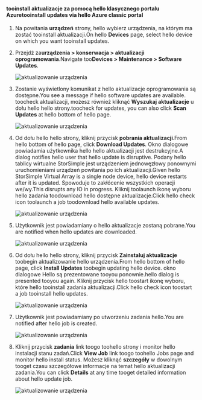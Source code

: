 <!--author=alkohli last changed: 09/02/16 -->

#### <a name="tooinstall-updates-via-hello-azure-classic-portal"></a><span data-ttu-id="c368d-101">tooinstall aktualizacje za pomocą hello klasycznego portalu Azure</span><span class="sxs-lookup"><span data-stu-id="c368d-101">tooinstall updates via hello Azure classic portal</span></span>
1. <span data-ttu-id="c368d-102">Na powitania **urządzeń** strony, hello wybierz urządzenia, na którym ma zostać tooinstall aktualizacji.</span><span class="sxs-lookup"><span data-stu-id="c368d-102">On hello **Devices** page, select hello device on which you want tooinstall updates.</span></span>
2. <span data-ttu-id="c368d-103">Przejdź za**urządzenia > konserwacja > aktualizacji oprogramowania**.</span><span class="sxs-lookup"><span data-stu-id="c368d-103">Navigate too**Devices > Maintenance > Software Updates**.</span></span>
   
    ![aktualizowanie urządzenia](../includes/media/storsimple-ova-install-update-via-portal/azupdate1m.png)  
3. <span data-ttu-id="c368d-105">Zostanie wyświetlony komunikat z hello aktualizacje oprogramowania są dostępne.</span><span class="sxs-lookup"><span data-stu-id="c368d-105">You see a message if hello software updates are available.</span></span> <span data-ttu-id="c368d-106">toocheck aktualizacji, możesz również kliknąć **Wyszukaj aktualizacje** u dołu hello hello strony.</span><span class="sxs-lookup"><span data-stu-id="c368d-106">toocheck for updates, you can also click **Scan Updates** at hello bottom of hello page.</span></span>
   
    ![aktualizowanie urządzenia](../includes/media/storsimple-ova-install-update-via-portal/azupdate2m.png)
4. <span data-ttu-id="c368d-108">Od dołu hello hello strony, kliknij przycisk **pobrania aktualizacji**.</span><span class="sxs-lookup"><span data-stu-id="c368d-108">From hello bottom of hello page, click **Download Updates**.</span></span> <span data-ttu-id="c368d-109">Okno dialogowe powiadamia użytkownika hello hello aktualizacji jest destrukcyjne.</span><span class="sxs-lookup"><span data-stu-id="c368d-109">A dialog notifies hello user that hello update is disruptive.</span></span> <span data-ttu-id="c368d-110">Podany hello tablicy wirtualne StorSimple jest urządzeniem jednowęzłowy ponownymi uruchomieniami urządzeń powitania po ich aktualizacji.</span><span class="sxs-lookup"><span data-stu-id="c368d-110">Given hello StorSimple Virtual Array is a single node device, hello device restarts after it is updated.</span></span> <span data-ttu-id="c368d-111">Spowoduje to zakłócenie wszystkich operacji we/wy.</span><span class="sxs-lookup"><span data-stu-id="c368d-111">This disrupts any IO in progress.</span></span> <span data-ttu-id="c368d-112">Kliknij toolaunch ikonę wyboru hello zadania toodownload hello dostępne aktualizacje.</span><span class="sxs-lookup"><span data-stu-id="c368d-112">Click hello check icon toolaunch a job toodownload hello available updates.</span></span> 
   
    ![aktualizowanie urządzenia](../includes/media/storsimple-ova-install-update-via-portal/azupdate3m.png)
5. <span data-ttu-id="c368d-114">Użytkownik jest powiadamiany o hello aktualizacje zostaną pobrane.</span><span class="sxs-lookup"><span data-stu-id="c368d-114">You are notified when hello updates are downloaded.</span></span> 
   
    ![aktualizowanie urządzenia](../includes/media/storsimple-ova-install-update-via-portal/azupdate6m.png)
6. <span data-ttu-id="c368d-116">Od dołu hello hello strony, kliknij przycisk **Zainstaluj aktualizacje** toobegin aktualizowanie hello urządzenia.</span><span class="sxs-lookup"><span data-stu-id="c368d-116">From hello bottom of hello page, click **Install Updates** toobegin updating hello device.</span></span> <span data-ttu-id="c368d-117">okno dialogowe Hello są prezentowane tooyou ponownie.</span><span class="sxs-lookup"><span data-stu-id="c368d-117">hello dialog is presented tooyou again.</span></span> <span data-ttu-id="c368d-118">Kliknij przycisk hello toostart ikonę wyboru, które hello tooinstall zadania aktualizacji.</span><span class="sxs-lookup"><span data-stu-id="c368d-118">Click hello check icon toostart a job tooinstall hello updates.</span></span> 
   
    ![aktualizowanie urządzenia](../includes/media/storsimple-ova-install-update-via-portal/azupdate7m.png) 
7. <span data-ttu-id="c368d-120">Użytkownik jest powiadamiany po utworzeniu zadania hello.</span><span class="sxs-lookup"><span data-stu-id="c368d-120">You are notified after hello job is created.</span></span> 
   
    ![aktualizowanie urządzenia](../includes/media/storsimple-ova-install-update-via-portal/azupdate8m.png)
8. <span data-ttu-id="c368d-122">Kliknij przycisk **zadania** link toogo toohello strony i monitor hello instalacji stanu zadań.</span><span class="sxs-lookup"><span data-stu-id="c368d-122">Click **View Job** link toogo toohello Jobs page and monitor hello install status.</span></span> <span data-ttu-id="c368d-123">Możesz kliknąć **szczegóły** w dowolnym tooget czasu szczegółowe informacje na temat hello aktualizacji zadania.</span><span class="sxs-lookup"><span data-stu-id="c368d-123">You can click **Details** at any time tooget detailed information about hello update job.</span></span> 
   
    ![aktualizowanie urządzenia](../includes/media/storsimple-ova-install-update-via-portal/azupdate9m.png)

